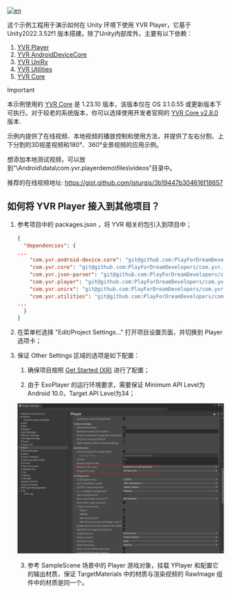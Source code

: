 [![en](https://img.shields.io/badge/lang-en-blue.svg)](.\README.md)

这个示例工程用于演示如何在 Unity 环境下使用 YVR Player，它基于 Unity2022.3.52f1 版本搭建。除了Unity内部库外，主要有以下依赖：

1. [YVR Player](https://github.com/PlayForDreamDevelopers/com.yvr.player-mirror)
2. [YVR AndroidDeviceCore](https://github.com/PlayForDreamDevelopers/com.yvr.android-device.core-mirror)
3. [YVR UniRx](https://github.com/PlayForDreamDevelopers/com.yvr.unirx-mirror)
4. [YVR Utilities](https://github.com/PlayForDreamDevelopers/com.yvr.utilities-mirror)
5. [YVR Core](https://github.com/PlayForDreamDevelopers/com.yvr.core-mirror)

> [!important]
>
> 本示例使用的 [YVR Core](https://github.com/PlayForDreamDevelopers/com.yvr.core-mirror) 是 1.23.10 版本，该版本仅在 OS 3.1.0.55 或更新版本下可执行。对于较老的系统版本，你可以选择使用开发者官网的 [YVR Core v2.8.0](https://developer.pfdm.cn/yvrdoc/unity_CN/UserManual_CN/ReleaseNotes/ReleaseNotes2.8.0.html) 版本.

示例内提供了在线视频、本地视频的播放控制和使用方法，并提供了左右分割、上下分割的3D视差视频和180°、360°全景视频的应用示例。

想添加本地测试视频，可以放到"\Android\data\com.yvr.playerdemo\files\videos"目录中。

推荐的在线视频地址: https://gist.github.com/jsturgis/3b19447b304616f18657

## 如何将 YVR Player 接入到其他项目？

1. 参考项目中的 packages.json ，将 YVR 相关的包引入到项目中；

   ```json
   {
     "dependencies": {
   ...
       "com.yvr.android-device.core": "git@github.com:PlayForDreamDevelopers/com.yvr.android-device.core-mirror.git?path=/com.yvr.android-device.core#0540b2af10a4d83e40f3b62b457a5bb6e742e9b6",
       "com.yvr.core": "git@github.com:PlayForDreamDevelopers/com.yvr.core-mirror.git?path=/com.yvr.core#212cf5ea67829799bcd8b9f7f7963b2dfd0b0505",
       "com.yvr.json-parser": "git@github.com:PlayForDreamDevelopers/com.yvr.json-parser-mirror.git?path=/com.yvr.json-parser#87438d1a077e9b648dc5393637174f33aaefe104",
       "com.yvr.player": "git@github.com:PlayForDreamDevelopers/com.yvr.player-mirror.git?path=/com.yvr.player#051858c079647678aea66a910e7150a54a1179b9",
       "com.yvr.unirx": "git@github.com:PlayForDreamDevelopers/com.yvr.unirx-mirror.git?path=/com.yvr.unirx#a795fe53c94d3761f6bad216c05bb480b926bc8f",
       "com.yvr.utilities": "git@github.com:PlayForDreamDevelopers/com.yvr.utilities-mirror.git?path=/com.yvr.utilities#c06beb422cd7e07324aa50ec3196be2ef1de1205",
   ...
     }
   }
   
   ```

2. 在菜单栏选择 "Edit/Project Settings..." 打开项目设置页面，并切换到 Player 选项卡；

3. 保证 Other Settings 区域的选项是如下配置：

   1. 确保项目按照 [Get Started (XR)](https://developer.pfdm.cn/yvrdoc/unity/UserManual/GetStartedXR.html) 进行了配置；

   2. 由于 ExoPlayer 的运行环境要求，需要保证 Minimum API Level为Android 10.0，Target API Level为34；

   ![image-20250306135106293](.\README.ASSETS\image-20250306135106293.png)

   3. 参考 SampleScene 场景中的 Player 游戏对象，挂载 YPlayer 和配置它的输出材质，保证 TargetMaterials 中的材质与渲染视频的 RawImage 组件中的材质是同一个。